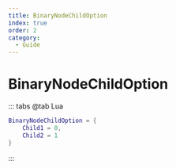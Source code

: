 ```yaml
---
title: BinaryNodeChildOption
index: true
order: 2
category:
  - Guide
---
```


# BinaryNodeChildOption
::: tabs
@tab Lua
```lua
BinaryNodeChildOption = {
    Child1 = 0,
    Child2 = 1
}
```
:::